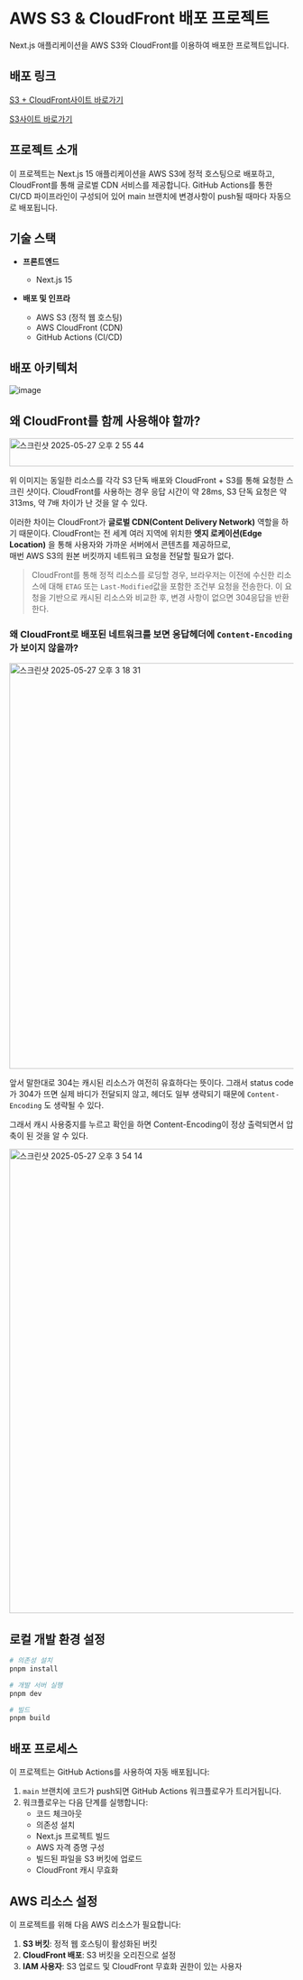 # AWS S3 & CloudFront 배포 프로젝트

Next.js 애플리케이션을 AWS S3와 CloudFront를 이용하여 배포한 프로젝트입니다.

## 배포 링크

[S3 + CloudFront사이트 바로가기](https://d3tyirxyz3i1et.cloudfront.net/)

[S3사이트 바로가기](http://hanghae-front-5th.s3-website-ap-southeast-2.amazonaws.com/)

## 프로젝트 소개

이 프로젝트는 Next.js 15 애플리케이션을 AWS S3에 정적 호스팅으로 배포하고, CloudFront를 통해 글로벌 CDN 서비스를 제공합니다. GitHub Actions를 통한 CI/CD 파이프라인이 구성되어 있어 main 브랜치에 변경사항이 push될 때마다 자동으로 배포됩니다.

## 기술 스택

- **프론트엔드**

  - Next.js 15

- **배포 및 인프라**
  - AWS S3 (정적 웹 호스팅)
  - AWS CloudFront (CDN)
  - GitHub Actions (CI/CD)

## 배포 아키텍처

![image](https://github.com/user-attachments/assets/50a3f0f5-83f5-4194-a1f4-a2abbf4b3d25)



## 왜 CloudFront를 함께 사용해야 할까?

<img width="1682" height="50" alt="스크린샷 2025-05-27 오후 2 55 44" src="https://github.com/user-attachments/assets/468f3822-21da-4c66-b2f6-31712c918f61" />

위 이미지는 동일한 리소스를 각각 S3 단독 배포와 CloudFront + S3를 통해 요청한 스크린 샷이다.
CloudFront를 사용하는 경우 응답 시간이 약 28ms, S3 단독 요청은 약 313ms, 약 7배 차이가 난 것을 알 수 있다.

이러한 차이는 CloudFront가 **글로벌 CDN(Content Delivery Network)** 역할을 하기 때문이다.
CloudFront는 전 세계 여러 지역에 위치한 **엣지 로케이션(Edge Location)** 을 통해 사용자와 가까운 서버에서 콘텐츠를 제공하므로,  
매번 AWS S3의 원본 버킷까지 네트워크 요청을 전달할 필요가 없다.

> CloudFront를 통해 정적 리소스를 로딩할 경우,
> 브라우저는 이전에 수신한 리소스에 대해 `ETAG` 또는 `Last-Modified`값을 포함한 조건부 요청을 전송한다.
> 이 요청을 기반으로 캐시된 리소스와 비교한 후, 변경 사항이 없으면 304응답을 반환한다.

### 왜 CloudFront로 배포된 네트워크를 보면 응답헤더에 `Content-Encoding`가 보이지 않을까?

<img width="720" alt="스크린샷 2025-05-27 오후 3 18 31" src="https://github.com/user-attachments/assets/64ce6fc8-5987-4249-9eee-059b3d1d3f4c" />

앞서 말한대로 304는 캐시된 리소스가 여전히 유효하다는 뜻이다. 그래서 status code가 304가 뜨면 실제 바디가 전달되지 않고, 헤더도 일부 생략되기 때문에 `Content-Encoding` 도 생략될 수 있다.

그래서 캐시 사용중지를 누르고 확인을 하면 Content-Encoding이 정상 출력되면서 압축이 된 것을 알 수 있다.

<img width="824" alt="스크린샷 2025-05-27 오후 3 54 14" src="https://github.com/user-attachments/assets/adb11fc5-4ec4-4d2c-ba02-aa5abecebadd" />

## 로컬 개발 환경 설정

```bash
# 의존성 설치
pnpm install

# 개발 서버 실행
pnpm dev

# 빌드
pnpm build
```

## 배포 프로세스

이 프로젝트는 GitHub Actions를 사용하여 자동 배포됩니다:

1. `main` 브랜치에 코드가 push되면 GitHub Actions 워크플로우가 트리거됩니다.
2. 워크플로우는 다음 단계를 실행합니다:
   - 코드 체크아웃
   - 의존성 설치
   - Next.js 프로젝트 빌드
   - AWS 자격 증명 구성
   - 빌드된 파일을 S3 버킷에 업로드
   - CloudFront 캐시 무효화

## AWS 리소스 설정

이 프로젝트를 위해 다음 AWS 리소스가 필요합니다:

1. **S3 버킷**: 정적 웹 호스팅이 활성화된 버킷
2. **CloudFront 배포**: S3 버킷을 오리진으로 설정
3. **IAM 사용자**: S3 업로드 및 CloudFront 무효화 권한이 있는 사용자
